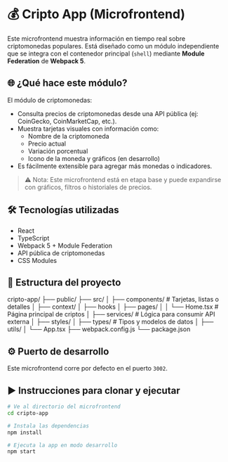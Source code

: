 # 💰 Cripto App (Microfrontend)

Este microfrontend muestra información en tiempo real sobre criptomonedas populares. Está diseñado como un módulo independiente que se integra con el contenedor principal (`shell`) mediante **Module Federation** de **Webpack 5**.

## 🌐 ¿Qué hace este módulo?

El módulo de criptomonedas:

- Consulta precios de criptomonedas desde una API pública (ej: CoinGecko, CoinMarketCap, etc.).
- Muestra tarjetas visuales con información como:
  - Nombre de la criptomoneda
  - Precio actual
  - Variación porcentual
  - Icono de la moneda y gráficos (en desarrollo)
- Es fácilmente extensible para agregar más monedas o indicadores.

> ⚠️ Nota: Este microfrontend está en etapa base y puede expandirse con gráficos, filtros o historiales de precios.

## 🛠️ Tecnologías utilizadas

- React
- TypeScript
- Webpack 5 + Module Federation
- API pública de criptomonedas
- CSS Modules

## 📁 Estructura del proyecto

cripto-app/
├── public/
├── src/
│ ├── components/ # Tarjetas, listas o detalles
│ ├── context/
│ ├── hooks
│ ├── pages/
│ │ └── Home.tsx # Página principal de criptos
│ ├── services/ # Lógica para consumir API externa
│ ├── styles/
│ ├── types/ # Tipos y modelos de datos
│ ├── utils/
│ └── App.tsx
├── webpack.config.js
└── package.json

## ⚙️ Puerto de desarrollo

Este microfrontend corre por defecto en el puerto `3002`.

## ▶️ Instrucciones para clonar y ejecutar

```bash
# Ve al directorio del microfrontend
cd cripto-app

# Instala las dependencias
npm install

# Ejecuta la app en modo desarrollo
npm start
```
